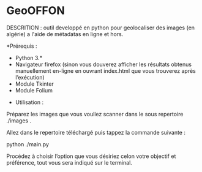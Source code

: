 # GeoOFFON
DESCRITION :
	outil developpé en python pour geolocaliser des images (en algérie) a l'aide de métadatas en ligne et hors.
	
	
*Prérequis : 
- Python 3.*
- Navigateur firefox (sinon vous douverez afficher les résultats obtenus manuellement en-ligne en ouvrant index.html que vous trouverez après l’exécution)
- Module Tkinter
- Module Folium

* Utilisation :
	
Préparez les images que vous voullez scanner dans le sous repertoire ./images	.
	
Allez dans le repertoire téléchargé puis tappez la commande suivante :
	
python ./main.py
	
Procédez à choisir l’option que vous désiriez celon votre objectif et préférence, tout vous sera indiqué sur le terminal.

